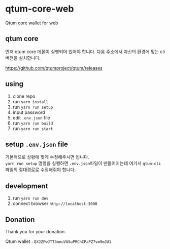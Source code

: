 # qtum-core-web
Qtum core wallet for web


## qtum core

먼저 qtum core 데몬이 실행되어 있어야 합니다. 다음 주소에서 자신의 환경에 맞는 cli 버전을 설치합니다.

https://github.com/qtumproject/qtum/releases


## using

1. clone repo
1. run `yarn install`
1. run `yarn run setup`
1. input password
1. edit `.env.json` file
1. run `yarn run build`
1. run `yarn run start`


## setup `.env.json` file

기본적으로 상황에 맞게 수정해주시면 됩니다.  
`yarn run setup` 명령을 실행하면 `.env.json`파일이 만들어지는데 여기서 `qtum-cli` 파일의 절대경로로 수정해줘야 합니다.


## development

1. run `yarn run dev`
1. connect browser `http://localhost:3000`


## Donation

Thank you for your donation.

Qtum wallet : `QXJZPwJTT3mnuVASuPMChCPaPZ7vm9mJU1`
